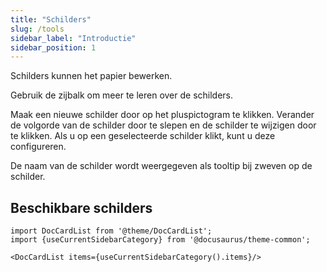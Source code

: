 ```yaml
---
title: "Schilders"
slug: /tools
sidebar_label: "Introductie"
sidebar_position: 1
---
```



Schilders kunnen het papier bewerken.

Gebruik de zijbalk om meer te leren over de schilders.

Maak een nieuwe schilder door op het pluspictogram te klikken. Verander de volgorde van de schilder door te slepen en de schilder te wijzigen door te klikken. Als u op een geselecteerde schilder klikt, kunt u deze configureren.

De naam van de schilder wordt weergegeven als tooltip bij zweven op de schilder.

## Beschikbare schilders

```mdx-code-block
import DocCardList from '@theme/DocCardList';
import {useCurrentSidebarCategory} from '@docusaurus/theme-common';

<DocCardList items={useCurrentSidebarCategory().items}/>
```
